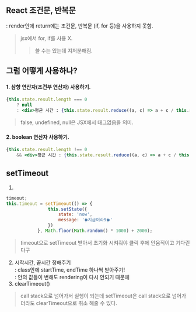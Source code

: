 ## React 조건문, 반복문
: render안에 return에는 조건문, 반복문 (if, for 등)을 사용하지 못함.
> jsx에서 for, if를 사용 X.
>> 쓸 수는 있는데 지저분해짐.
## 그럼 어떻게 사용하나?
#### 1. 삼항 연산자(조건부 연산자) 사용하기.
``` jsx
{this.state.result.length === 0
    ? null
    : <div>평균 시간 : {this.state.result.reduce((a, c) => a + c / this.state.result.length}ms</div>}
```            
> false, undefined, null은 JSX에서 태그없음을 의미.

#### 2. boolean 연산자 사용하기.
``` jsx
{this.state.result.length !== 0
    && <div>평균 시간 : {this.state.result.reduce((a, c) => a + c / this.state.result.length}ms</div>}
```

## setTimeout
1. 
``` jsx
timeout;
this.timeout = setTimeout(() => {
                this.setState({
                    state: 'now',
                    message: '🍀지금이라9🍀'
                })
            }, Math.floor(Math.random() * 1000) + 2000);
```
> timeout으로 setTimeout 받아서 초기화 시켜줘야 클릭 후에 안움직이고 기다린다구
2. 시작시간, 끝시간 정해주기\
: class안에 startTime, endTime 하나씩 받아주기!\
: 안의 값들이 변해도 rendering이 다시 안되기 때문에
3. clearTimeout()
> call stack으로 넘어가서 실행이 되는데 setTimeout은 call stack으로 넘어가더라도 clearTimeout으로 취소 해줄 수 있다.
